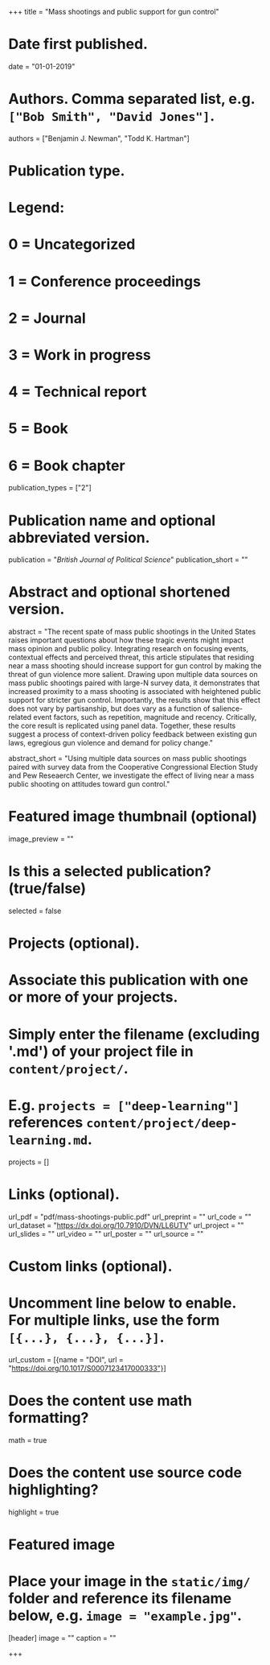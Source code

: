 +++
title = "Mass shootings and public support for gun control"

# Date first published.
date = "01-01-2019"

# Authors. Comma separated list, e.g. `["Bob Smith", "David Jones"]`.
authors = ["Benjamin J. Newman", "Todd K. Hartman"]

# Publication type.
# Legend:
# 0 = Uncategorized
# 1 = Conference proceedings
# 2 = Journal
# 3 = Work in progress
# 4 = Technical report
# 5 = Book
# 6 = Book chapter
publication_types = ["2"]

# Publication name and optional abbreviated version.
publication = "*British Journal of Political Science*"
publication_short = ""

# Abstract and optional shortened version.
abstract = "The recent spate of mass public shootings in the United States raises important questions about how these tragic events might impact mass opinion and public policy. Integrating research on focusing events, contextual effects and perceived threat, this article stipulates that residing near a mass shooting should increase support for gun control by making the threat of gun violence more salient. Drawing upon multiple data sources on mass public shootings paired with large-N survey data, it demonstrates that increased proximity to a mass shooting is associated with heightened public support for stricter gun control. Importantly, the results show that this effect does not vary by partisanship, but does vary as a function of salience-related event factors, such as repetition, magnitude and recency. Critically, the core result is replicated using panel data. Together, these results suggest a process of context-driven policy feedback between existing gun laws, egregious gun violence and demand for policy change."

abstract_short = "Using multiple data sources on mass public shootings paired with survey data from the Cooperative Congressional Election Study and Pew Reseaerch Center, we investigate the effect of living near a mass public shooting on attitudes toward gun control."

# Featured image thumbnail (optional)
image_preview = ""

# Is this a selected publication? (true/false)
selected = false

# Projects (optional).
#   Associate this publication with one or more of your projects.
#   Simply enter the filename (excluding '.md') of your project file in `content/project/`.
#   E.g. `projects = ["deep-learning"]` references `content/project/deep-learning.md`.
projects = []

# Links (optional).
url_pdf = "pdf/mass-shootings-public.pdf"
url_preprint = ""
url_code = ""
url_dataset = "https://dx.doi.org/10.7910/DVN/LL6UTV"
url_project = ""
url_slides = ""
url_video = ""
url_poster = ""
url_source = ""

# Custom links (optional).
#   Uncomment line below to enable. For multiple links, use the form `[{...}, {...}, {...}]`.
url_custom = [{name = "DOI", url = "https://doi.org/10.1017/S0007123417000333"}]

# Does the content use math formatting?
math = true

# Does the content use source code highlighting?
highlight = true

# Featured image
# Place your image in the `static/img/` folder and reference its filename below, e.g. `image = "example.jpg"`.
[header]
image = ""
caption = ""

+++
